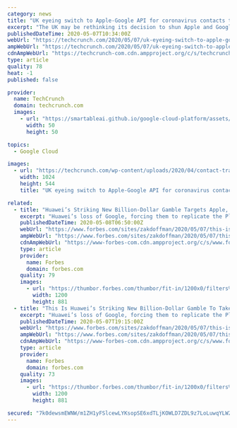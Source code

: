 ```yaml
---
category: news
title: "UK eyeing switch to Apple-Google API for coronavirus contacts tracing — report"
excerpt: "The UK may be rethinking its decision to shun Apple and Google’s API for its national coronavirus contacts tracing app, according to the Financial Times, which reported yesterday that the government is paying an IT supplier to investigate whether it can integrate the tech giants’"
publishedDateTime: 2020-05-07T10:34:00Z
webUrl: "https://techcrunch.com/2020/05/07/uk-eyeing-switch-to-apple-google-api-for-coronavirus-contacts-tracing-report/"
ampWebUrl: "https://techcrunch.com/2020/05/07/uk-eyeing-switch-to-apple-google-api-for-coronavirus-contacts-tracing-report/amp/"
cdnAmpWebUrl: "https://techcrunch-com.cdn.ampproject.org/c/s/techcrunch.com/2020/05/07/uk-eyeing-switch-to-apple-google-api-for-coronavirus-contacts-tracing-report/amp/"
type: article
quality: 78
heat: -1
published: false

provider:
  name: TechCrunch
  domain: techcrunch.com
  images:
    - url: "https://smartableai.github.io/google-cloud-platform/assets/images/organizations/techcrunch.com-50x50.jpg"
      width: 50
      height: 50

topics:
  - Google Cloud

images:
  - url: "https://techcrunch.com/wp-content/uploads/2020/04/contact-tracing-api-google-apple.png?w=1024"
    width: 1024
    height: 544
    title: "UK eyeing switch to Apple-Google API for coronavirus contacts tracing — report"

related:
  - title: "Huawei’s Striking New Billion-Dollar Gamble Targets Apple, Google (And Tesla)"
    excerpt: "Huawei’s loss of Google, forcing them to replicate the Play Store and its underlying services, has sent China’s tech giant down an Apple-shaped path. A leading device manufacturer with its own app ecosystem,"
    publishedDateTime: 2020-05-08T06:50:00Z
    webUrl: "https://www.forbes.com/sites/zakdoffman/2020/05/07/this-is-huaweis-striking-new-billion-dollar-gamble-to-take-on-apple-google-and-tesla/"
    ampWebUrl: "https://www.forbes.com/sites/zakdoffman/2020/05/07/this-is-huaweis-striking-new-billion-dollar-gamble-to-take-on-apple-google-and-tesla/amp/"
    cdnAmpWebUrl: "https://www-forbes-com.cdn.ampproject.org/c/s/www.forbes.com/sites/zakdoffman/2020/05/07/this-is-huaweis-striking-new-billion-dollar-gamble-to-take-on-apple-google-and-tesla/amp/"
    type: article
    provider:
      name: Forbes
      domain: forbes.com
    quality: 79
    images:
      - url: "https://thumbor.forbes.com/thumbor/fit-in/1200x0/filters%3Aformat%28jpg%29/https%3A%2F%2Fspecials-images.forbesimg.com%2Fimageserve%2F1192081202%2F0x0.jpg"
        width: 1200
        height: 881
  - title: "This Is Huawei’s Striking New Billion-Dollar Gamble To Take On Apple, Google (And Tesla)"
    excerpt: "Huawei’s loss of Google, forcing them to replicate the Play Store and its underlying services, has sent China’s tech giant down an Apple-shaped path. A leading device manufacturer with its own app ecosystem,"
    publishedDateTime: 2020-05-07T19:15:00Z
    webUrl: "https://www.forbes.com/sites/zakdoffman/2020/05/07/this-is-huaweis-striking-new-billion-dollar-gamble-to-take-on-apple-google-and-tesla/"
    ampWebUrl: "https://www.forbes.com/sites/zakdoffman/2020/05/07/this-is-huaweis-striking-new-billion-dollar-gamble-to-take-on-apple-google-and-tesla/amp/"
    cdnAmpWebUrl: "https://www-forbes-com.cdn.ampproject.org/c/s/www.forbes.com/sites/zakdoffman/2020/05/07/this-is-huaweis-striking-new-billion-dollar-gamble-to-take-on-apple-google-and-tesla/amp/"
    type: article
    provider:
      name: Forbes
      domain: forbes.com
    quality: 73
    images:
      - url: "https://thumbor.forbes.com/thumbor/fit-in/1200x0/filters%3Aformat%28jpg%29/https%3A%2F%2Fspecials-images.forbesimg.com%2Fimageserve%2F1192081202%2F0x0.jpg"
        width: 1200
        height: 881

secured: "7k0dewsmEWNW/m1ZH1yFSlcewLYKsopSE6xdTLjKOWLD7ZDL9z7LoLuwqYLW21zgoQVe7kynbsfxOLJYFQRLwRIEYnIp7a72kWQfR9yzeWeOHYAJrXz/RLnbjzVj3Q8jagnfbh+hcRmHeTq3hAc0DW3KEC9msV+QJBI+9Dtk8993xuH4cttpwNb9mQOtJDJRha/q+EyyD1crcxS38cVdgIHdIY3OkZmf9+oSLEIuH+cnJqauL5dnd4HjcJYfQooc4sqYcF9sL9zgVfGQmPLE3BTi0p2vsc72gr6VopUfjnPbKrYt/0FhUMyvpQCVz/qWU/LtxnOKt9b4x408+anOBjSx35hmZAjQQe0pIlA0iKd20qWauvVWMcCyWegwktVhiyA1lr2WV3aLd8N0FU6AdycZG7Rpi4Le7dHS1gwI1SHEUfjmlCJzf0nsGh7RwpJPgJbGImBw5gO6x/hHmpFoZBJjhpHbu0T/29D++7who+E=;P4FPX1ZBXMp7s8DCIAxG4g=="
---
```


